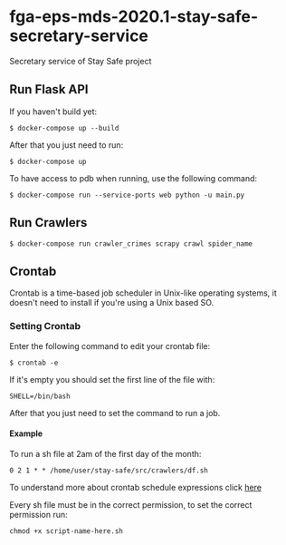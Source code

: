 # fga-eps-mds-2020.1-stay-safe-secretary-service

Secretary service of Stay Safe project

## Run Flask API
If you haven't build yet:
<pre><code>$ docker-compose up --build</code></pre>

After that you just need to run:
<pre><code>$ docker-compose up</code></pre>

To have access to pdb when running, use the following command:
<pre><code>$ docker-compose run --service-ports web python -u main.py</code></pre>

## Run Crawlers
<pre><code>$ docker-compose run crawler_crimes scrapy crawl spider_name</code></pre>

## Crontab
Crontab is a time-based job scheduler in Unix-like operating systems, it doesn't need to install if you're using a Unix based SO.

### Setting Crontab
Enter the following command to edit your crontab file:
<pre><code>$ crontab -e</code></pre>
If it's empty you should set the first line of the file with:
<pre><code>SHELL=/bin/bash</code></pre>
After that you just need to set the command to run a job.

#### Example
To run a sh file at 2am of the first day of the month:
<pre><code>0 2 1 * * /home/user/stay-safe/src/crawlers/df.sh</code></pre>
To understand more about crontab schedule expressions click [here](https://crontab.guru)

Every sh file must be in the correct permission, to set the correct permission run:
<pre><code>chmod +x script-name-here.sh</code></pre>
